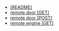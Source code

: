 * [ [README]](./html/README-.html)</br>
* [ remote door [GET]](./html/remote-door-get-.html)</br>
* [ remote door [POST]](./html/remote-door-post-.html)</br>
* [ remote engine [GET]](./html/remote-engine-get-.html)</br>
